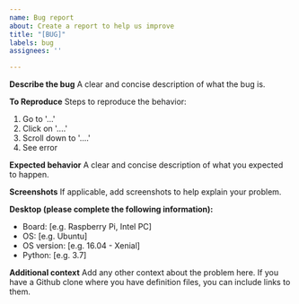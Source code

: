 ```yaml
---
name: Bug report
about: Create a report to help us improve
title: "[BUG]"
labels: bug
assignees: ''

---
```


**Describe the bug**
A clear and concise description of what the bug is.

**To Reproduce**
Steps to reproduce the behavior:
1. Go to '...'
2. Click on '....'
3. Scroll down to '....'
4. See error

**Expected behavior**
A clear and concise description of what you expected to happen.

**Screenshots**
If applicable, add screenshots to help explain your problem.

**Desktop (please complete the following information):**
 - Board: [e.g. Raspberry Pi, Intel PC]
 - OS: [e.g. Ubuntu]
 - OS version: [e.g. 16.04 - Xenial]
 - Python: [e.g. 3.7]

**Additional context**
Add any other context about the problem here.
If you have a Github clone where you have definition files, you can include links to them.
